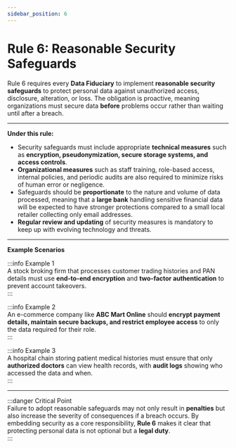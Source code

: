```yaml
---
sidebar_position: 6
---
```


# Rule 6: Reasonable Security Safeguards

Rule 6 requires every **Data Fiduciary** to implement **reasonable security safeguards** to protect personal data against unauthorized access, disclosure, alteration, or loss. The obligation is proactive, meaning organizations must secure data **before** problems occur rather than waiting until after a breach.

---

**Under this rule:**

- Security safeguards must include appropriate **technical measures** such as **encryption, pseudonymization, secure storage systems, and access controls**.  
- **Organizational measures** such as staff training, role-based access, internal policies, and periodic audits are also required to minimize risks of human error or negligence.  
- Safeguards should be **proportionate** to the nature and volume of data processed, meaning that a **large bank** handling sensitive financial data will be expected to have stronger protections compared to a small local retailer collecting only email addresses.  
- **Regular review and updating** of security measures is mandatory to keep up with evolving technology and threats.  

---

**Example Scenarios**

:::info Example 1  
A stock broking firm that processes customer trading histories and PAN details must use **end-to-end encryption** and **two-factor authentication** to prevent account takeovers.  
:::

:::info Example 2  
An e-commerce company like **ABC Mart Online** should **encrypt payment details, maintain secure backups, and restrict employee access** to only the data required for their role.  
:::

:::info Example 3  
A hospital chain storing patient medical histories must ensure that only **authorized doctors** can view health records, with **audit logs** showing who accessed the data and when.  
:::

---

:::danger Critical Point  
Failure to adopt reasonable safeguards may not only result in **penalties** but also increase the severity of consequences if a breach occurs. By embedding security as a core responsibility, **Rule 6** makes it clear that protecting personal data is not optional but a **legal duty**.  
:::